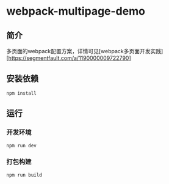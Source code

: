 # webpack-multipage-demo
## 简介
多页面的webpack配置方案，详情可见[webpack多页面开发实践][https://segmentfault.com/a/1190000009722790]
## 安装依赖
    
    npm install  
    
## 运行
### 开发环境
    
    npm run dev
    
### 打包构建
    
    npm run build
    
